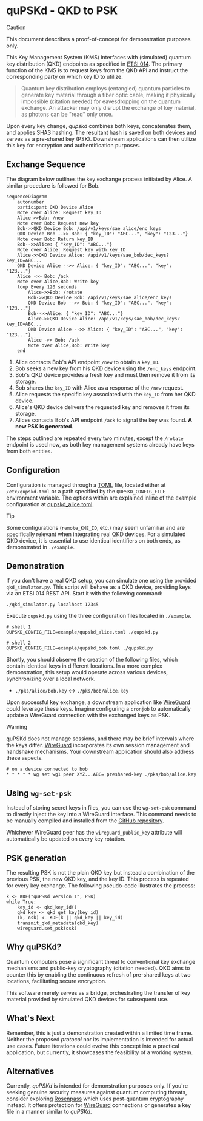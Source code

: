# quPSKd - QKD to PSK

> [!CAUTION]
> This document describes a proof-of-concept for demonstration purposes only.

This Key Management System (KMS) interfaces with (simulated) quantum key
distribution (QKD) endpoints as specified in [ETSI 014]. The primary function of
the KMS is to request keys from the QKD API and instruct the corresponding party
on which key ID to utilize.

> Quantum key distribution employs (entangled) quantum particles to generate key
> material through a fiber optic cable, making it physically impossible
> (citation needed) for eavesdropping on the quantum exchange. An attacker may
> only disrupt the exchange of key material, as photons can be "read" only once.

Upon every key change, _qupskd_ combines both keys, concatenates them, and applies
SHA3 hashing. The resultant hash is saved on both devices and serves as a
pre-shared key (PSK). Downstream applications can then utilize this key for
encryption and authentification purposes.

## Exchange Sequence

The diagram below outlines the key exchange process initiated by Alice. A
similar procedure is followed for Bob.

```mermaid
sequenceDiagram
    autonumber
    participant QKD Device Alice
    Note over Alice: Request key_ID
    Alice->>Bob: /new
    Note over Bob: Request new key
    Bob->>QKD Device Bob: /api/v1/keys/sae_alice/enc_keys
    QKD Device Bob -->> Bob: { "key_ID": "ABC...", "key": "123..."}
    Note over Bob: Return key_ID
    Bob-->>Alice: { "key_ID": "ABC..."}
    Note over Alice: Request key with key_ID
    Alice->>QKD Device Alice: /api/v1/keys/sae_bob/dec_keys?key_ID=ABC...
    QKD Device Alice -->> Alice: { "key_ID": "ABC...", "key": "123..."}
    Alice ->> Bob: /ack
    Note over Alice,Bob: Write key
    loop Every 120 seconds
        Alice->>Bob: /rotate
        Bob->>QKD Device Bob: /api/v1/keys/sae_alice/enc_keys
        QKD Device Bob -->> Bob: { "key_ID": "ABC...", "key": "123..."}
        Bob-->>Alice: { "key_ID": "ABC..."}
        Alice->>QKD Device Alice: /api/v1/keys/sae_bob/dec_keys?key_ID=ABC...
        QKD Device Alice -->> Alice: { "key_ID": "ABC...", "key": "123..."}
        Alice ->> Bob: /ack
        Note over Alice,Bob: Write key
    end
```

1. Alice contacts Bob's API endpoint `/new` to obtain a `key_ID`.
2. Bob seeks a new key from his QKD device using the `/enc_keys` endpoint.
3. Bob's QKD device provides a fresh key and must then remove it from its storage.
4. Bob shares the `key_ID` with Alice as a response of the `/new` request.
5. Alice requests the specific key associated with the `key_ID` from her QKD device.
6. Alice's QKD device delivers the requested key and removes it from its storage.
7. Alices contacts Bob's API endpoint `/ack` to signal the key was found.
   **A new PSK is generated**.

The steps outlined are repeated every two minutes, except the `/rotate`
endpoint is used now, as both key management systems already have keys
from both entities.

## Configuration

Configuration is managed through a [TOML] file, located either at
`/etc/qupskd.toml` or a path specified by the `QUPSKD_CONFIG_FILE` environment
variable. The options within are explained inline of the example configuration
at [qupskd_alice.toml](./example/qupskd_alice.toml).

> [!TIP]
> Some configurations (`remote_KME_ID`, etc.) may seem
> unfamiliar and are specifically relevant when integrating real QKD devices.
> For a simulated QKD device, it is essential to use identical identifiers on
> both ends, as demonstrated in `./example`.

## Demonstration

If you don't have a real QKD setup, you can simulate one using the provided
`qkd_simulator.py`. This script will behave as a QKD device, providing keys via
an ETSI 014 REST API. Start it with the following command:

```shell
./qkd_simulator.py localhost 12345
```

Execute `qupskd.py` using the three configuration files located in `./example`.

```shell
# shell 1
QUPSKD_CONFIG_FILE=example/qupskd_alice.toml ./qupskd.py

# shell 2
QUPSKD_CONFIG_FILE=example/qupskd_bob.toml ./qupskd.py
```

Shortly, you should observe the creation of the following files, which contain
identical keys in different locations. In a more complex demonstration, this
setup would operate across various devices, synchronizing over a local network.

- `./pks/alice/bob.key` <-> `./pks/bob/alice.key`

Upon successful key exchange, a downstream application like [WireGuard] could
leverage these keys. Imagine configuring a `cronjob` to automatically update a
WireGuard connection with the exchanged keys as PSK.

> [!WARNING]
> quPSKd does not manage sessions, and there may be brief intervals where the
> keys differ. [WireGuard] incorporates its own session management and
> handshake mechanisms. Your downstream application should also address these
> aspects.

```shell
# on a device connected to bob
* * * * * wg set wg1 peer XYZ...ABC= preshared-key ./pks/bob/alice.key
```

## Using `wg-set-psk`

Instead of storing secret keys in files, you can use the `wg-set-psk` command
to directly inject the key into a WireGuard interface. This command needs to
be manually compiled and installed from the [GitHub repository](https://github.com/aparcar/wg-set-psk).

Whichever WireGuard peer has the `wireguard_public_key` attribute will
automatically be updated on every key rotation.

## PSK generation

The resulting PSK is not the plain QKD key but instead a combination of the
previous PSK, the new QKD key, and the key ID. This process is repeated for
every key exchange. The following pseudo-code illustrates the process:

```
k <- KDF("quPSKd Version 1", PSK)
while True:
    key_id <- qkd_key_id()
    qkd_key <- qkd_get_key(key_id)
    (k, osk) <- KDF(k || qkd_key || key_id)
    transmit_qkd_metadata(qkd_key)
    wireguard.set_psk(osk)
```

## Why quPSKd?

Quantum computers pose a significant threat to conventional key exchange
mechanisms and public-key cryptography (citation needed). QKD aims to counter
this by enabling the continuous refresh of pre-shared keys at two locations,
facilitating secure encryption.

This software merely serves as a bridge, orchestrating the transfer of key
material provided by simulated QKD devices for subsequent use.

## What's Next

Remember, this is just a demonstration created within a limited time frame.
Neither the proposed _protocol_ nor its implementation is intended for actual
use cases. Future iterations could evolve this concept into a practical
application, but currently, it showcases the feasibility of a working system.

## Alternatives

Currently, _quPSKd_ is intended for demonstration purposes only. If you're seeking
genuine security measures against quantum computing threats, consider exploring
[Rosenpass] which uses post-quantum cryptography instead. It offers protection for
[WireGuard] connections or generates a key file in a manner similar to _quPSKd_.

[ETSI 014]: https://www.etsi.org/deliver/etsi_gs/QKD/001_099/014/01.01.01_60/gs_qkd014v010101p.pdf
[TOML]: https://toml.io/
[WireGuard]: https://www.wireguard.com
[Rosenpass]: https://rosenpass.eu
